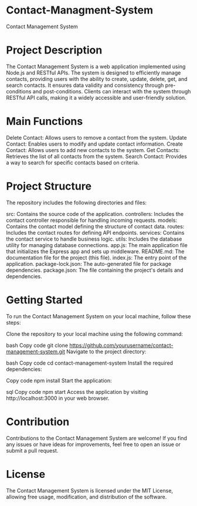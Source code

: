 # Contact-Managment-System

Contact Management System

# Project Description
The Contact Management System is a web application implemented using Node.js and RESTful APIs. The system is designed to efficiently manage contacts, providing users with the ability to create, update, delete, get, and search contacts. It ensures data validity and consistency through pre-conditions and post-conditions. Clients can interact with the system through RESTful API calls, making it a widely accessible and user-friendly solution.

# Main Functions
Delete Contact: Allows users to remove a contact from the system.
Update Contact: Enables users to modify and update contact information.
Create Contact: Allows users to add new contacts to the system.
Get Contacts: Retrieves the list of all contacts from the system.
Search Contact: Provides a way to search for specific contacts based on criteria.

# Project Structure
The repository includes the following directories and files:

src: Contains the source code of the application.
controllers: Includes the contact controller responsible for handling incoming requests.
models: Contains the contact model defining the structure of contact data.
routes: Includes the contact routes for defining API endpoints.
services: Contains the contact service to handle business logic.
utils: Includes the database utility for managing database connections.
app.js: The main application file that initializes the Express app and sets up middleware.
README.md: The documentation file for the project (this file).
index.js: The entry point of the application.
package-lock.json: The auto-generated file for package dependencies.
package.json: The file containing the project's details and dependencies.

# Getting Started
To run the Contact Management System on your local machine, follow these steps:

Clone the repository to your local machine using the following command:

bash
Copy code
git clone https://github.com/yourusername/contact-management-system.git
Navigate to the project directory:

bash
Copy code
cd contact-management-system
Install the required dependencies:

Copy code
npm install
Start the application:

sql
Copy code
npm start
Access the application by visiting http://localhost:3000 in your web browser.

# Contribution
Contributions to the Contact Management System are welcome! If you find any issues or have ideas for improvements, feel free to open an issue or submit a pull request.

# License
The Contact Management System is licensed under the MIT License, allowing free usage, modification, and distribution of the software.
